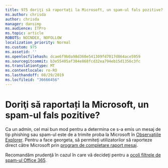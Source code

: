 ```yaml
---
title: 975 doriţi să raportați la Microsoft, un spam-ul fals pozitive?
ms.author: chrisda
author: chrisda
manager: dansimp
ms.audience: ITPro
ms.topic: article
ROBOTS: NOINDEX, NOFOLLOW
localization_priority: Normal
ms.custom: 975
ms.assetid: ''
ms.openlocfilehash: dcae6f9b0a98d360e541309fd7017d864ace5959
ms.sourcegitcommit: b3e55405af384e868fcd32ea794eb15d1356c3fc
ms.translationtype: MT
ms.contentlocale: ro-RO
ms.lasthandoff: 08/29/2019
ms.locfileid: "36666456"
---
```

# <a name="would-you-like-to-report-a-spam-false-positive-to-microsoft"></a>Doriţi să raportați la Microsoft, un spam-ul fals pozitive?

Ca un admin, cel mai bun mod pentru a determina ce s-a emis un mesaj de tip phishing sau spam-ul este de a trimite proba la Microsoft în [Observaţiile Explorer](https://protection.office.com/reportsubmission). Pentru a face georgeta, să permiteţi utilizatorilor să raporteze direct către Microsoft prin [program de completare raport mesaj](https://appsource.microsoft.com/product/office/WA104381180?src=office&tab=Overview).

Recomandăm prudenţă în cazul în care vă decideţi pentru a [ocoli filtrele de spam-ul Office 365](https://docs.microsoft.com/exchange/troubleshoot/antispam/cautions-against-bypassing-spam-filters).
